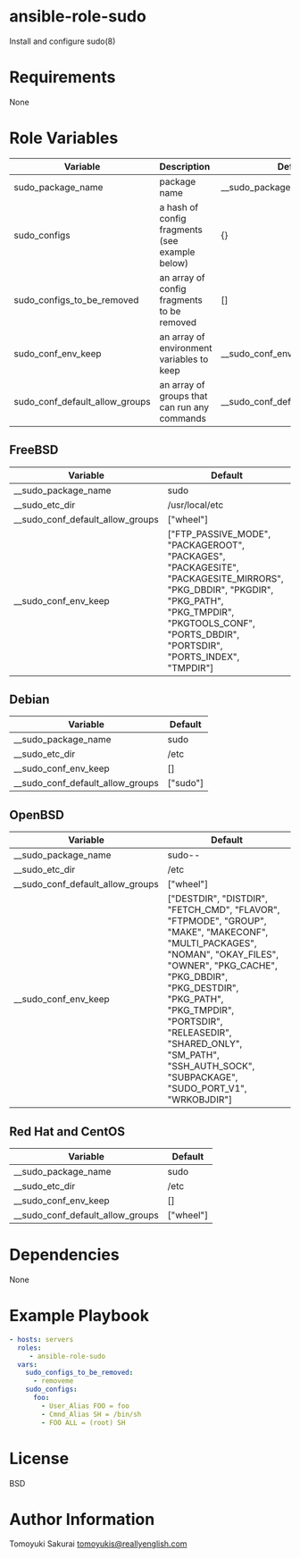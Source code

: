 # ansible-role-sudo

Install and configure sudo(8)

# Requirements

None

# Role Variables

|Variable                      | Description| Default |
|------------------------------|:-----------|---------|
|sudo\_package\_name           | package name | \_\_sudo\_package\_name |
|sudo\_configs                 | a hash of config fragments (see example below)| {} |
|sudo\_configs\_to\_be\_removed| an array of config fragments to be removed| [] |
|sudo\_conf\_env\_keep         | an array of environment variables to keep | \_\_sudo\_conf\_env\_keep |
|sudo\_conf\_default\_allow\_groups| an array of groups that can run any commands | \_\_sudo\_conf\_default\_allow\_groups |

## FreeBSD

| Variable | Default |
|----------|---------|
| \_\_sudo\_package\_name | sudo |
| \_\_sudo\_etc\_dir | /usr/local/etc |
| \_\_sudo\_conf\_default\_allow\_groups | ["wheel"] |
| \_\_sudo\_conf\_env\_keep | ["FTP\_PASSIVE\_MODE", "PACKAGEROOT", "PACKAGES", "PACKAGESITE", "PACKAGESITE\_MIRRORS", "PKG\_DBDIR", "PKGDIR", "PKG\_PATH", "PKG\_TMPDIR", "PKGTOOLS\_CONF", "PORTS\_DBDIR", "PORTSDIR", "PORTS\_INDEX", "TMPDIR"] |

## Debian

| Variable | Default |
|----------|---------|
| \_\_sudo\_package\_name | sudo |
| \_\_sudo\_etc\_dir | /etc |
| \_\_sudo\_conf\_env\_keep | [] |
| \_\_sudo\_conf\_default\_allow\_groups | ["sudo"] |

## OpenBSD

| Variable | Default |
|----------|---------|
| \_\_sudo\_package\_name | sudo-- |
| \_\_sudo\_etc\_dir | /etc |
| \_\_sudo\_conf\_default\_allow\_groups | ["wheel"] |
| \_\_sudo\_conf\_env\_keep | ["DESTDIR", "DISTDIR", "FETCH\_CMD", "FLAVOR", "FTPMODE", "GROUP", "MAKE", "MAKECONF", "MULTI\_PACKAGES", "NOMAN", "OKAY\_FILES", "OWNER", "PKG\_CACHE", "PKG\_DBDIR", "PKG\_DESTDIR", "PKG\_PATH", "PKG\_TMPDIR", "PORTSDIR", "RELEASEDIR", "SHARED\_ONLY", "SM\_PATH", "SSH\_AUTH\_SOCK", "SUBPACKAGE", "SUDO\_PORT\_V1", "WRKOBJDIR"] |

## Red Hat and CentOS

| Variable | Default |
|----------|---------|
| \_\_sudo\_package\_name | sudo |
| \_\_sudo\_etc\_dir | /etc |
| \_\_sudo\_conf\_env\_keep | [] |
| \_\_sudo\_conf\_default\_allow\_groups | ["wheel"] |

# Dependencies

None

# Example Playbook

```yaml
- hosts: servers
  roles:
     - ansible-role-sudo
  vars:
    sudo_configs_to_be_removed:
      - removeme
    sudo_configs:
      foo:
        - User_Alias FOO = foo
        - Cmnd_Alias SH = /bin/sh
        - FOO ALL = (root) SH
```

# License

BSD

# Author Information

Tomoyuki Sakurai <tomoyukis@reallyenglish.com>
